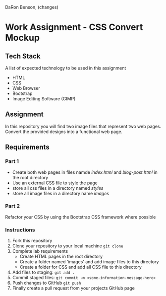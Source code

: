 DaRon Benson, (changes)

# Work Assignment - CSS Convert Mockup

## Tech Stack
A list of expected technology to be used in this assignment

* HTML
* CSS
* Web Browser
* Bootstrap
* Image Editing Software (GIMP)

## Assignment
In this repository you will find two image files that represent two web pages. Convert the provided designs into a functional web page.

## Requirements

### Part 1

* Create both web pages in files namde *index.html* and *blog-post.html* in the root directory
* Use an external CSS file to style the page
* store all css files in a directory named *styles*
* store all image files in a directory name *images*

### Part 2

Refactor your CSS by using the Bootstrap CSS framework where possible

### Instructions

1. Fork this repository
2. Clone your repository to your local machine `git clone`
3. Complete lab requirements
	* Create HTML pages in the root directory
	* Create a folder named 'images' and add image files to this directory
	* Create a folder for CSS and add all CSS file to this directory
4. Add files to staging: `git add .`
5. Commit staged files: `git commit -m <some-information-message-here>`
6. Push changes to GitHub `git push`
7. Finally create a pull request from your projects GitHub page

